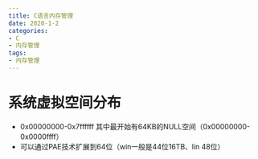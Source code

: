 ```yaml
---
title: C语言内存管理
date: 2020-1-2
categories: 
- C
- 内存管理
tags: 
- 内存管理
---
```


# 系统虚拟空间分布
- 0x00000000-0x7ffffff 其中最开始有64KB的NULL空间（0x00000000-0x0000ffff）
- 可以通过PAE技术扩展到64位（win一般是44位16TB、lin 48位）